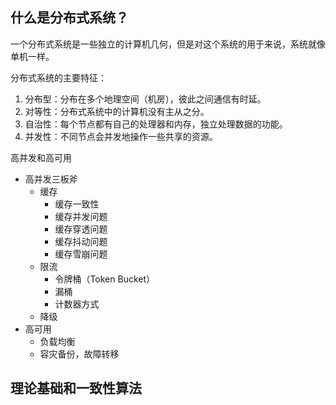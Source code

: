 ## 什么是分布式系统？

一个分布式系统是一些独立的计算机几何，但是对这个系统的用于来说，系统就像单机一样。

分布式系统的主要特征：
1. 分布型：分布在多个地理空间（机房），彼此之间通信有时延。
2. 对等性：分布式系统中的计算机没有主从之分。
3. 自治性：每个节点都有自己的处理器和内存，独立处理数据的功能。
4. 并发性：不同节点会并发地操作一些共享的资源。

高并发和高可用
- 高并发三板斧
  - 缓存
    - 缓存一致性
    - 缓存并发问题
    - 缓存穿透问题
    - 缓存抖动问题
    - 缓存雪崩问题
  - 限流
    - 令牌桶（Token Bucket）
    - 漏桶
    - 计数器方式
  - 降级
- 高可用
  - 负载均衡
  - 容灾备份，故障转移


## 理论基础和一致性算法